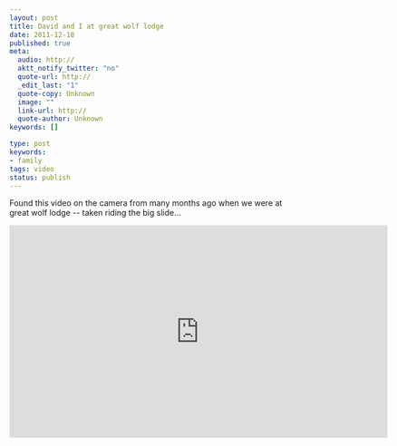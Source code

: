 ```yaml
---
layout: post
title: David and I at great wolf lodge
date: 2011-12-18
published: true
meta:
  audio: http://
  aktt_notify_twitter: "no"
  quote-url: http://
  _edit_last: "1"
  quote-copy: Unknown
  image: ""
  link-url: http://
  quote-author: Unknown
keywords: []

type: post
keywords:
- family
tags: video
status: publish
---
```

Found this video on the camera from many months ago when we were at great wolf lodge -- taken riding the big slide...

<iframe mozallowfullscreen allowfullscreen src="http://player.vimeo.com/video/33836872?title=0&amp;byline=0&amp;portrait=0" frameborder="0" height="375" webkitallowfullscreen width="667"></iframe>
